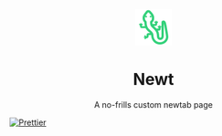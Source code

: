 <p align="center">
    <img src="./public/favicon.svg" height="64">
</p>
<h1 align="center">Newt</h1>

<p align="center">A no-frills custom newtab page</p>

[![Prettier](https://github.com/arithefirst/newt/actions/workflows/prettier.yml/badge.svg)](https://github.com/arithefirst/newt/actions/workflows/prettier.yml)
